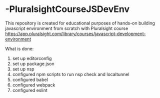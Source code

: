# -PluralsightCourseJSDevEnv
This repository is created for educational purposes of hands-on building javascript environment from scratch with Pluralsight course https://app.pluralsight.com/library/courses/javascript-development-environment

What is done:
1) set up editorconfig
2) set up package.json
3) set up nsp
4) configured npm scripts to run nsp check and localtunnel
5) configured babel
6) configured webpack
7) configured eslint
